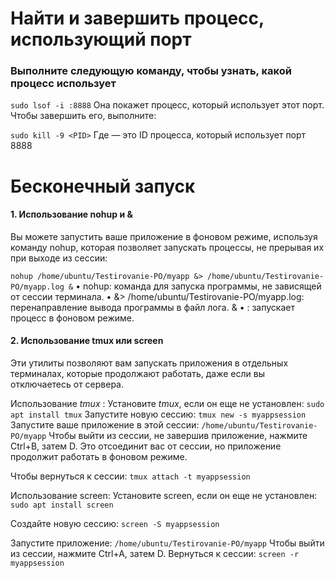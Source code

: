 # Найти и завершить процесс, использующий порт
### Выполните следующую команду, чтобы узнать, какой процесс использует 

```sudo lsof -i :8888```
Она покажет процесс, который использует этот порт. Чтобы завершить его, выполните:

```sudo kill -9 <PID>```
Где <PID> — это ID процесса, который использует порт 8888


# Бесконечный запуск
#### 1. Использование nohup и &
Вы можете запустить ваше приложение в фоновом режиме, используя команду nohup, которая позволяет запускать процессы, не прерывая их при выходе из сессии:

```nohup /home/ubuntu/Testirovanie-PO/myapp &> /home/ubuntu/Testirovanie-PO/myapp.log &```
 • nohup: команда для запуска программы, не зависящей от сессии терминала.
 • &> /home/ubuntu/Testirovanie-PO/myapp.log: перенаправление вывода программы в файл лога.
& • : запускает процесс в фоновом режиме.
#### 2. Использование tmux или screen
Эти утилиты позволяют вам запускать приложения в отдельных терминалах, которые продолжают работать, даже если вы отключаетесь от сервера.

Использование _tmux_ :
Установите _tmux_, если он еще не установлен:
```sudo apt install tmux```
Запустите новую сессию:
```tmux new -s myappsession```
Запустите ваше приложение в этой сессии:
```/home/ubuntu/Testirovanie-PO/myapp```
Чтобы выйти из сессии, не завершив приложение, нажмите Ctrl+B, затем D. Это отсоединит вас от сессии, но приложение продолжит работать в фоновом режиме.

Чтобы вернуться к сессии:
```tmux attach -t myappsession```

Использование screen:
Установите screen, если он еще не установлен:
```sudo apt install screen```

Создайте новую сессию:
```screen -S myappsession```

Запустите приложение:
```/home/ubuntu/Testirovanie-PO/myapp```
Чтобы выйти из сессии, нажмите Ctrl+A, затем D.
Вернуться к сессии:
```screen -r myappsession```